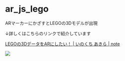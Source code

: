 # ar_js_lego
ARマーカーにかざすとLEGOの3Dモデルが出現

↓詳しくはこちらのリンクで紹介しています

<a href="https://note.com/akira_i_1022/n/nc45067bd9d83">LEGOの3DデータをARにしたい！ | いのくち あきら | note</a>

<img src="https://assets.st-note.com/production/uploads/images/81294776/rectangle_large_type_2_6ae125c8376001c6a10df08299f7cf8d.png?width=800">
